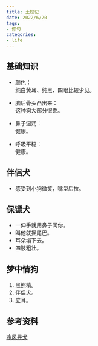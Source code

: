 ```yaml
---
title: 土松记
date: 2022/6/20
tags:
- 修勾
categories:
- life
---
```



## 基础知识
- 颜色：  
纯白黄耳、纯黑、四眼比较少见。  

- 脑后骨头凸出来：  
这种狗大部分很乖。

- 鼻子湿润：  
健康。

- 呼吸平稳：  
健康。


<!--more-->


## 伴侣犬
- 感受到小狗微笑，嘴型后拉。


## 保镖犬
- 一伸手就用鼻子闻你。
- 叫他就摇尾巴。
- 耳朵塌下去。
- 四肢粗壮。  


## 梦中情狗
1. 黑熊精。
2. 伴侣犬。
3. 立耳。



## 参考资料  
[冷风寻犬](https://space.bilibili.com/2136759778)
